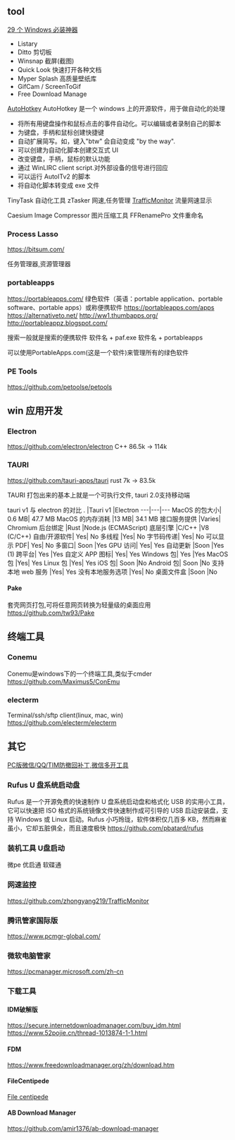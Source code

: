 

## tool
[29 个 Windows 必装神器](https://zhuanlan.zhihu.com/p/115649634)

- Listary
- Ditto 剪切板
- Winsnap 截屏(截图)
- Quick Look 快速打开各种文档
- Myper Splash 高质量壁纸库
- GifCam / ScreenToGif
- Free Download Manage

[AutoHotkey](https://github.com/Lexikos/AutoHotkey_L)
AutoHotkey 是一个 windows 上的开源软件，用于做自动化的处理

- 将所有用键盘操作和鼠标点击的事件自动化。可以编辑或者录制自己的脚本
- 为键盘，手柄和鼠标创建快捷键
- 自动扩展简写。如，键入"btw" 会自动变成 "by the way".
- 可以创建为自动化脚本创建交互式 UI
- 改变键盘，手柄，鼠标的默认功能
- 通过 WinLIRC client script.对外部设备的信号进行回应
- 可以运行 AutoITv2 的脚本
- 将自动化脚本转变成 exe 文件

TinyTask 自动化工具
zTasker 网速,任务管理
[TrafficMonitor](https://github.com/zhongyang219/TrafficMonitor) 流量网速显示

Caesium Image Compressor 图片压缩工具
FFRenamePro 文件重命名


### Process Lasso
https://bitsum.com/

任务管理器,资源管理器

### portableapps
https://portableapps.com/
绿色软件（英语：portable application、portable software、portable apps）或称便携软件
https://portableapps.com/apps
https://alternativeto.net/
http://ww1.thumbapps.org/
http://portableappz.blogspot.com/

搜索一般就是搜索的便携软件
软件名 + paf.exe
软件名 + portableapps

可以使用PortableApps.com(这是一个软件)来管理所有的绿色软件

### PE Tools

https://github.com/petoolse/petools

## win 应用开发

### Electron

https://github.com/electron/electron  C++ 86.5k -> 114k

### TAURI

https://github.com/tauri-apps/tauri rust 7k -> 83.5k

TAURI 打包出来的基本上就是一个可执行文件, tauri 2.0支持移动端

tauri v1 与 electron 的对比
. |Tauri v1 |Electron
---|---|---
MacOS 的包大小| 0.6 MB| 47.7 MB
MacOS 的内存消耗 |13 MB| 34.1 MB
接口服务提供 |Varies| Chromium
后台绑定 |Rust |Node.js (ECMAScript)
底层引擎 |C/C++ |V8 (C/C++)
自由/开源软件| Yes| No
多线程 |Yes| No
字节码传递| Yes| No
可以显示 PDF| Yes| No
多窗口| Soon |Yes
GPU 访问| Yes| Yes
自动更新 |Soon |Yes (1)
跨平台| Yes |Yes
自定义 APP 图标| Yes| Yes
Windows 包| Yes |Yes
MacOS 包 |Yes| Yes
Linux 包 |Yes| Yes
iOS 包| Soon |No
Android 包| Soon |No
支持本地 web 服务 |Yes| Yes
没有本地服务选项 |Yes| No
桌面文件盒 |Soon |No

#### Pake
套壳网页打包,可将任意网页转换为轻量级的桌面应用
https://github.com/tw93/Pake


## 终端工具
### Conemu
Conemu是windows下的一个终端工具,类似于cmder
https://github.com/Maximus5/ConEmu

### electerm
Terminal/ssh/sftp client(linux, mac, win)
https://github.com/electerm/electerm

## 其它
[PC版微信/QQ/TIM防撤回补丁,微信多开工具](https://github.com/huiyadanli/RevokeMsgPatcher)

### Rufus U 盘系统启动盘
Rufus 是一个开源免费的快速制作 U 盘系统启动盘和格式化 USB 的实用小工具，它可以快速把 ISO 格式的系统镜像文件快速制作成可引导的 USB 启动安装盘，支持 Windows 或 Linux 启动。Rufus 小巧玲珑，软件体积仅几百多 KB，然而麻雀虽小，它却五脏俱全，而且速度极快
https://github.com/pbatard/rufus

### 装机工具 U盘启动
微pe
优启通
软碟通


### 网速监控
https://github.com/zhongyang219/TrafficMonitor

### 腾讯管家国际版
https://www.pcmgr-global.com/
### 微软电脑管家
https://pcmanager.microsoft.com/zh-cn

### 下载工具
#### IDM破解版
https://secure.internetdownloadmanager.com/buy_idm.html
https://www.52pojie.cn/thread-1013874-1-1.html

#### FDM
https://www.freedownloadmanager.org/zh/download.htm

#### FileCentipede
[File centipede](https://github.com/filecxx/FileCentipede)

#### AB Download Manager
https://github.com/amir1376/ab-download-manager


